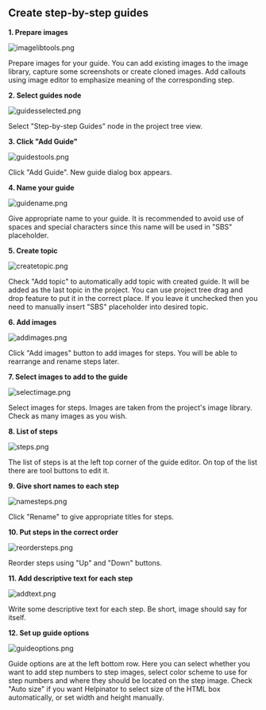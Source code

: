 ## Create step-by-step guides

**1\. Prepare images**

![imagelibtools.png](images/imagelibtools.png)

Prepare images for your guide. You can add existing images to the image library, capture some screenshots or create cloned images. Add callouts using image editor to emphasize meaning of the corresponding step.

**2\. Select guides node**

![guidesselected.png](images/guidesselected.png)

Select &#34;Step-by-step Guides&#34; node in the project tree view.

**3\. Click &#34;Add Guide&#34;**

![guidestools.png](images/guidestools.png)

Click &#34;Add Guide&#34;. New guide dialog box appears.

**4\. Name your guide**

![guidename.png](images/guidename.png)

Give appropriate name to your guide. It is recommended to avoid use of spaces and special characters since this name will be used in &#34;SBS&#34; placeholder.

**5\. Create topic**

![createtopic.png](images/createtopic.png)

Check &#34;Add topic&#34; to automatically add topic with created guide. It will be added as the last topic in the project. You can use project tree drag and drop feature to put it in the correct place. 
If you leave it unchecked then you need to manually insert &#34;SBS&#34; placeholder into desired topic.

**6\. Add images**

![addimages.png](images/addimages.png)

Click &#34;Add images&#34; button to add images for steps. You will be able to rearrange and rename steps later.

**7\. Select images to add to the guide**

![selectimage.png](images/selectimage.png)

Select images for steps. Images are taken from the project's image library. Check as many images as you wish.

**8\. List of steps**

![steps.png](images/steps.png)

The list of steps is at the left top corner of the guide editor. On top of the list there are tool buttons to edit it.

**9\. Give short names to each step**

![namesteps.png](images/namesteps.png)

Click &#34;Rename&#34; to give appropriate titles for steps. 

**10\. Put steps in the correct order**

![reordersteps.png](images/reordersteps.png)

Reorder steps using &#34;Up&#34; and &#34;Down&#34; buttons.

**11\. Add descriptive text for each step**

![addtext.png](images/addtext.png)

Write some descriptive text for each step. Be short, image should say for itself.

**12\. Set up guide options**

![guideoptions.png](images/guideoptions.png)

Guide options are at the left bottom row. Here you can select whether you want to add step numbers to step images, select color scheme to use for step numbers and where they should be located on the step image. Check &#34;Auto size&#34; if you want Helpinator to select size of the HTML box automatically, or set width and height manually.


